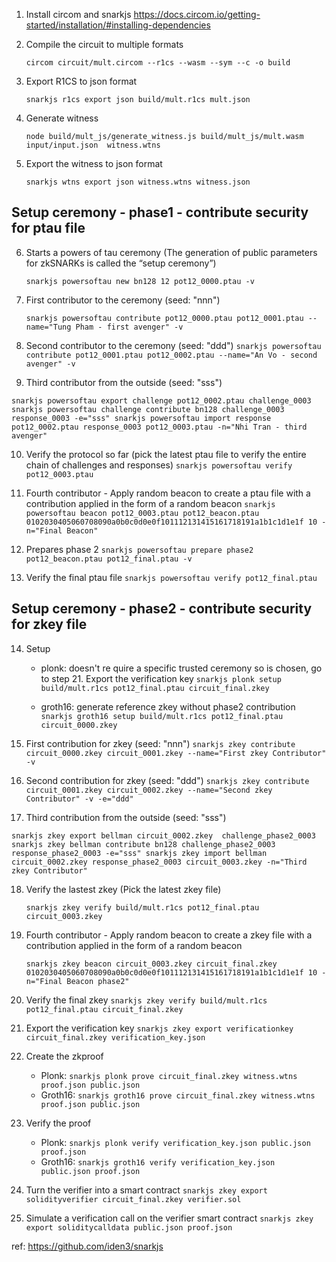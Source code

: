 1. Install circom and snarkjs https://docs.circom.io/getting-started/installation/#installing-dependencies

2. Compile the circuit to multiple formats

    `circom circuit/mult.circom --r1cs --wasm --sym --c -o build`

3. Export R1CS to json format

    `snarkjs r1cs export json build/mult.r1cs mult.json`

4. Generate witness 

    `node build/mult_js/generate_witness.js build/mult_js/mult.wasm input/input.json  witness.wtns`

5. Export the witness to json format

    `snarkjs wtns export json witness.wtns witness.json`

## Setup ceremony - phase1 - contribute security for ptau file

6. Starts a powers of tau ceremony (The generation of public parameters for zkSNARKs is called the “setup ceremony”)

    `snarkjs powersoftau new bn128 12 pot12_0000.ptau -v`

7. First contributor to the ceremony (seed: "nnn")

    `snarkjs powersoftau contribute pot12_0000.ptau pot12_0001.ptau --name="Tung Pham - first avenger" -v`

8. Second contributor to the ceremony (seed: "ddd")
    `snarkjs powersoftau contribute pot12_0001.ptau pot12_0002.ptau --name="An Vo - second avenger" -v`

9. Third contributor from the outside (seed: "sss")

`
snarkjs powersoftau export challenge pot12_0002.ptau challenge_0003
snarkjs powersoftau challenge contribute bn128 challenge_0003 response_0003 -e="sss"
snarkjs powersoftau import response pot12_0002.ptau response_0003 pot12_0003.ptau -n="Nhi Tran - third avenger"
`


10. Verify the protocol so far (pick the latest ptau file to verify the entire chain of challenges and responses)
    `snarkjs powersoftau verify pot12_0003.ptau`

11. Fourth contributor - Apply random beacon to create a ptau file with a contribution applied in the form of a random beacon
`snarkjs powersoftau beacon pot12_0003.ptau pot12_beacon.ptau 0102030405060708090a0b0c0d0e0f101112131415161718191a1b1c1d1e1f 10 -n="Final Beacon"`


12. Prepares phase 2
    `snarkjs powersoftau prepare phase2 pot12_beacon.ptau pot12_final.ptau -v`


13. Verify the final ptau file
    `snarkjs powersoftau verify pot12_final.ptau`


## Setup ceremony - phase2 - contribute security for zkey file

14. Setup
    - plonk: doesn't re quire a specific trusted ceremony so is chosen,  go to step 21. Export the verification key
    `snarkjs plonk setup build/mult.r1cs pot12_final.ptau circuit_final.zkey`

    - groth16: generate reference zkey without phase2 contribution
    `snarkjs groth16 setup build/mult.r1cs pot12_final.ptau circuit_0000.zkey`

15. First contribution for zkey (seed: "nnn")
    `snarkjs zkey contribute circuit_0000.zkey circuit_0001.zkey --name="First zkey Contributor" -v`

16. Second contribution for zkey (seed: "ddd")
    `snarkjs zkey contribute circuit_0001.zkey circuit_0002.zkey --name="Second zkey Contributor" -v -e="ddd"`

17. Third contribution from the outside (seed: "sss")

`
snarkjs zkey export bellman circuit_0002.zkey  challenge_phase2_0003
snarkjs zkey bellman contribute bn128 challenge_phase2_0003 response_phase2_0003 -e="sss"
snarkjs zkey import bellman circuit_0002.zkey response_phase2_0003 circuit_0003.zkey -n="Third zkey Contributor"
`

18. Verify the lastest zkey (Pick the latest zkey file)

    `snarkjs zkey verify build/mult.r1cs pot12_final.ptau circuit_0003.zkey`

19. Fourth contributor - Apply random beacon to create a zkey file with a contribution applied in the form of a random beacon

    `snarkjs zkey beacon circuit_0003.zkey circuit_final.zkey 0102030405060708090a0b0c0d0e0f101112131415161718191a1b1c1d1e1f 10 -n="Final Beacon phase2"`

20. Verify the final zkey
    `snarkjs zkey verify build/mult.r1cs pot12_final.ptau circuit_final.zkey`

21. Export the verification key
    `snarkjs zkey export verificationkey circuit_final.zkey verification_key.json`

22. Create the zkproof
    - Plonk:
    `snarkjs plonk prove circuit_final.zkey witness.wtns proof.json public.json`
    - Groth16:
    `snarkjs groth16 prove circuit_final.zkey witness.wtns proof.json public.json`

23. Verify the proof
    - Plonk:
    `snarkjs plonk verify verification_key.json public.json proof.json`
    - Groth16:
    `snarkjs groth16 verify verification_key.json public.json proof.json`

24. Turn the verifier into a smart contract
    `snarkjs zkey export solidityverifier circuit_final.zkey verifier.sol`

25. Simulate a verification call on the verifier smart contract
    `snarkjs zkey export soliditycalldata public.json proof.json`

ref: https://github.com/iden3/snarkjs